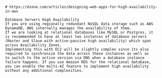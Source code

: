     # https://dzone.com/articles/designing-web-apps-for-high-availability-in-aws

    Database Servers High Availability
    If you are using regionally redundant NoSQL data storage such as AWS DynamoDB, AWS internally manages the availability of them.
    If we are looking at relational databases like MySQL or Postgres, it is recommended to have at least two instances of database servers
    (Master and Slave with active-passive high availability) which span across Availability Zones.
    Implementing this with EC2 will be slightly complex since its also required to synchronize the data across these instances as well as
    to switch to the active version via DNS when a database instance failure happens. If you use Amazon RDS for the relational database,
    you can enable the multi-AZ feature to implement high availability without any additional complexities.